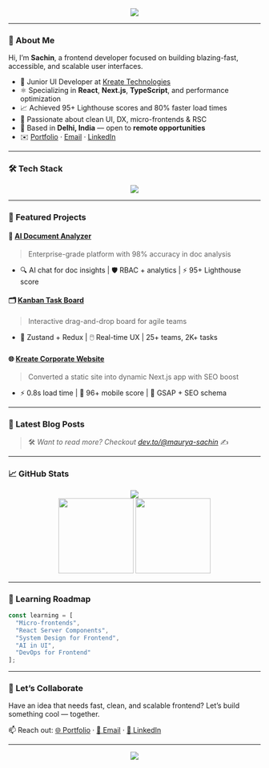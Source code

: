 <div align="center">
  <img src="https://capsule-render.vercel.app/api?type=waving&color=0:667eea,40:f093fb,100:667eea&height=250&section=header&text=Hey,%20I'm%20Sachin%20Maurya!&fontSize=45&fontColor=fff&desc=UI%2FFrontend%20Developer%20%7C%20React%20%7C%20Next.js%20%7C%20TypeScript&descAlign=60&animation=fadeIn" />
</div>

---

### 👋 About Me

Hi, I’m **Sachin**, a frontend developer focused on building blazing-fast, accessible, and scalable user interfaces.

- 💼 Junior UI Developer at [Kreate Technologies](https://kreatetechnologies.com)
- ⚛️ Specializing in **React**, **Next.js**, **TypeScript**, and performance optimization
- 📈 Achieved 95+ Lighthouse scores and 80% faster load times
- 🧠 Passionate about clean UI, DX, micro-frontends & RSC
- 📍 Based in **Delhi, India** — open to **remote opportunities**
- ✉️ [Portfolio](https://maurya-sachin.vercel.app) · [Email](mailto:sachinmaurya1710@gmail.com) · [LinkedIn](https://linkedin.com/in/maurya-sachin)

---

### 🛠 Tech Stack

<p align="center">
  <img src="https://skillicons.dev/icons?i=react,nextjs,typescript,javascript,tailwind,redux,graphql,html,css,figma,git,github,vscode,webpack,nodejs&theme=dark" />
</p>

---

### 🚀 Featured Projects

#### 🧠 [AI Document Analyzer](#)
>
> Enterprise-grade platform with 98% accuracy in doc analysis

- 🔍 AI chat for doc insights | 🛡️ RBAC + analytics | ⚡ 95+ Lighthouse score

#### 🗂 [Kanban Task Board](https://kanban-sachin.vercel.app)
>
> Interactive drag-and-drop board for agile teams

- 🧩 Zustand + Redux | 🖱️ Real-time UX | 25+ teams, 2K+ tasks

#### 🌐 [Kreate Corporate Website](https://kreatetechnologies.com)
>
> Converted a static site into dynamic Next.js app with SEO boost

- ⚡ 0.8s load time | 📱 96+ mobile score | 🧠 GSAP + SEO schema

---

### 📰 Latest Blog Posts

<!-- BLOG-POST-LIST:START -->
<!-- This section will be automatically updated by GitHub Actions -->
<!-- BLOG-POST-LIST:END -->

> 🛠 _Want to read more? Checkout [dev.to/@maurya-sachin](https://dev.to/maurya-sachin)_ ✍️

---

### 📈 GitHub Stats

<p align="center">
  <img src="https://github-profile-summary-cards.vercel.app/api/cards/profile-details?username=maurya-sachin&theme=tokyonight" /><br/>
  <img height="150" src="https://github-readme-stats.vercel.app/api?username=maurya-sachin&show_icons=true&theme=tokyonight&hide_border=true" />
  <img height="150" src="https://github-readme-stats.vercel.app/api/top-langs/?username=maurya-sachin&layout=compact&theme=tokyonight&hide_border=true" />
</p>

---

### 🧠 Learning Roadmap

```js
const learning = [
  "Micro-frontends",
  "React Server Components",
  "System Design for Frontend",
  "AI in UI",
  "DevOps for Frontend"
];
````

---

### 🤝 Let’s Collaborate

Have an idea that needs fast, clean, and scalable frontend?
Let’s build something cool — together.

📫 Reach out:
[🌐 Portfolio](https://maurya-sachin.vercel.app) · [📧 Email](mailto:sachinmaurya1710@gmail.com) · [💼 LinkedIn](https://linkedin.com/in/maurya-sachin)

---

<div align="center">
  <img src="https://capsule-render.vercel.app/api?type=waving&color=0:667eea,40:f093fb,100:667eea&height=120&section=footer&text=Thanks%20for%20visiting%20👋&fontSize=22&fontColor=fff" />
</div>
